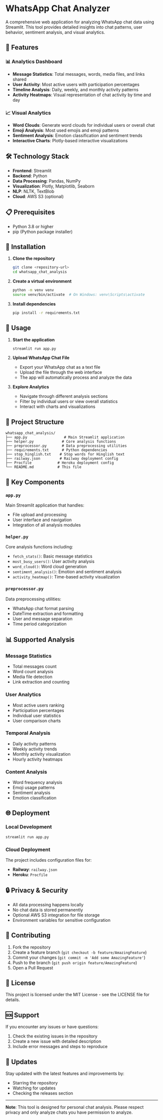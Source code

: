 # WhatsApp Chat Analyzer

A comprehensive web application for analyzing WhatsApp chat data using Streamlit. This tool provides detailed insights into chat patterns, user behavior, sentiment analysis, and visual analytics.

## 🚀 Features

### 📊 Analytics Dashboard
- **Message Statistics**: Total messages, words, media files, and links shared
- **User Activity**: Most active users with participation percentages
- **Timeline Analysis**: Daily, weekly, and monthly activity patterns
- **Activity Heatmaps**: Visual representation of chat activity by time and day

### 📈 Visual Analytics
- **Word Clouds**: Generate word clouds for individual users or overall chat
- **Emoji Analysis**: Most used emojis and emoji patterns
- **Sentiment Analysis**: Emotion classification and sentiment trends
- **Interactive Charts**: Plotly-based interactive visualizations

## 🛠️ Technology Stack

- **Frontend**: Streamlit
- **Backend**: Python
- **Data Processing**: Pandas, NumPy
- **Visualization**: Plotly, Matplotlib, Seaborn
- **NLP**: NLTK, TextBlob
- **Cloud**: AWS S3 (optional)

## 📋 Prerequisites

- Python 3.8 or higher
- pip (Python package installer)

## 🚀 Installation

1. **Clone the repository**
   ```bash
   git clone <repository-url>
   cd whatsapp_chat_analysis
   ```

2. **Create a virtual environment**
   ```bash
   python -m venv venv
   source venv/bin/activate  # On Windows: venv\Scripts\activate
   ```

3. **Install dependencies**
   ```bash
   pip install -r requirements.txt
   ```

## 📖 Usage

1. **Start the application**
   ```bash
   streamlit run app.py
   ```

2. **Upload WhatsApp Chat File**
   - Export your WhatsApp chat as a text file
   - Upload the file through the web interface
   - The app will automatically process and analyze the data

3. **Explore Analytics**
   - Navigate through different analysis sections
   - Filter by individual users or view overall statistics
   - Interact with charts and visualizations

## 📁 Project Structure

```
whatsapp_chat_analysis/
├── app.py                 # Main Streamlit application
├── helper.py             # Core analysis functions
├── preprocessor.py       # Data preprocessing utilities
├── requirements.txt      # Python dependencies
├── stop_hinglish.txt    # Stop words for Hinglish text
├── railway.json         # Railway deployment config
├── Procfile            # Heroku deployment config
└── README.md           # This file
```

## 🔧 Key Components

### `app.py`
Main Streamlit application that handles:
- File upload and processing
- User interface and navigation
- Integration of all analysis modules

### `helper.py`
Core analysis functions including:
- `fetch_stats()`: Basic message statistics
- `most_busy_users()`: User activity analysis
- `word_cloud()`: Word cloud generation
- `sentiment_analysis()`: Emotion and sentiment analysis
- `activity_heatmap()`: Time-based activity visualization

### `preprocessor.py`
Data preprocessing utilities:
- WhatsApp chat format parsing
- DateTime extraction and formatting
- User and message separation
- Time period categorization

## 📊 Supported Analysis

### Message Statistics
- Total messages count
- Word count analysis
- Media file detection
- Link extraction and counting

### User Analytics
- Most active users ranking
- Participation percentages
- Individual user statistics
- User comparison charts

### Temporal Analysis
- Daily activity patterns
- Weekly activity trends
- Monthly activity visualization
- Hourly activity heatmaps

### Content Analysis
- Word frequency analysis
- Emoji usage patterns
- Sentiment analysis
- Emotion classification

## 🌐 Deployment

### Local Development
```bash
streamlit run app.py
```

### Cloud Deployment
The project includes configuration files for:
- **Railway**: `railway.json`
- **Heroku**: `Procfile`

## 🔒 Privacy & Security

- All data processing happens locally
- No chat data is stored permanently
- Optional AWS S3 integration for file storage
- Environment variables for sensitive configuration

## 🤝 Contributing

1. Fork the repository
2. Create a feature branch (`git checkout -b feature/AmazingFeature`)
3. Commit your changes (`git commit -m 'Add some AmazingFeature'`)
4. Push to the branch (`git push origin feature/AmazingFeature`)
5. Open a Pull Request

## 📝 License

This project is licensed under the MIT License - see the LICENSE file for details.

## 🆘 Support

If you encounter any issues or have questions:
1. Check the existing issues in the repository
2. Create a new issue with detailed description
3. Include error messages and steps to reproduce

## 🔄 Updates

Stay updated with the latest features and improvements by:
- Starring the repository
- Watching for updates
- Checking the releases section

---

**Note**: This tool is designed for personal chat analysis. Please respect privacy and only analyze chats you have permission to analyze. 